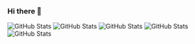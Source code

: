 ### Hi there 👋

<!--
**taralloxx/taralloxx** is a ✨ _special_ ✨ repository because its `README.md` (this file) appears on your GitHub profile.

Here are some ideas to get you started:

- 🔭 I’m currently working on ...
- 🌱 I’m currently learning ...
- 👯 I’m looking to collaborate on ...
- 🤔 I’m looking for help with ...
- 💬 Ask me about ...
- 📫 How to reach me: ...
- 😄 Pronouns: ...
- ⚡ Fun fact: ...
-->


![GitHub Stats](https://github-readme-stats.vercel.app/api?username=taralloxx&count_private=true&show_icons=true&theme=radical)
![GitHub Stats](https://github-readme-stats.vercel.app/api/top-langs/?username=taralloxx&show_icons=true&theme=radical)
![GitHub Stats](https://img.shields.io/badge/-HTML-e34f26?logo=html5&logoColor=fff)
![GitHub Stats](https://img.shields.io/badge/-HTML-e34f26?logo=sass&logoColor=fff)
![GitHub Stats](https://img.shields.io/badge/-HTML-e34f26?logo=javascript&logoColor=fff)
